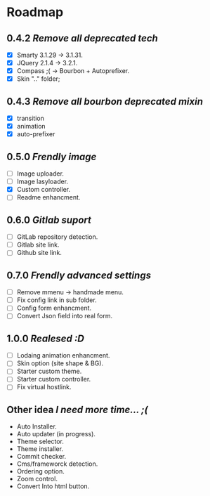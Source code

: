 # Roadmap
## 0.4.2 *Remove all deprecated tech*
* [x] Smarty 3.1.29 -> 3.1.31.
* [x] JQuery 2.1.4 -> 3.2.1.
* [x] Compass ;( -> Bourbon + Autoprefixer.
* [x] Skin ".." folder;

## 0.4.3 *Remove all bourbon deprecated mixin*
* [x] transition
* [x] animation
* [x] auto-prefixer

## 0.5.0 *Frendly image*
* [ ] Image uploader.
* [ ] Image lasyloader.
* [x] Custom controller.
* [ ] Readme enhancment.

## 0.6.0 *Gitlab suport*
* [ ] GitLab repository detection.
* [ ] Gitlab site link.
* [ ] Github site link.

## 0.7.0 *Frendly advanced settings*
* [ ] Remove mmenu -> handmade menu.
* [ ] Fix config link in sub folder.
* [ ] Config form enhancment.
* [ ] Convert Json field into real form.

## 1.0.0 *Realesed :D*
* [ ] Lodaing animation enhancment.
* [ ] Skin option (site shape & BG).
* [ ] Starter custom theme.
* [ ] Starter custom controller.
* [ ] Fix virtual hostlink.

## Other idea *I need more time... ;(*
* Auto Installer.
* Auto updater (in progress).
* Theme selector.
* Theme installer.
* Commit checker.
* Cms/frameworck detection.
* Ordering option.
* Zoom control.
* Convert Into html button.